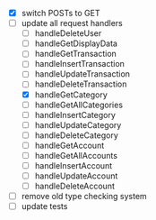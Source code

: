 -   [x] switch POSTs to GET
-   [ ] update all request handlers
    -   [ ] handleDeleteUser
    -   [ ] handleGetDisplayData
    -   [ ] handleGetTransaction
    -   [ ] handleInsertTransaction
    -   [ ] handleUpdateTransaction
    -   [ ] handleDeleteTransaction
    -   [x] handleGetCategory
    -   [ ] handleGetAllCategories
    -   [ ] handleInsertCategory
    -   [ ] handleUpdateCategory
    -   [ ] handleDeleteCategory
    -   [ ] handleGetAccount
    -   [ ] handleGetAllAccounts
    -   [ ] handleInsertAccount
    -   [ ] handleUpdateAccount
    -   [ ] handleDeleteAccount
-   [ ] remove old type checking system
-   [ ] update tests
